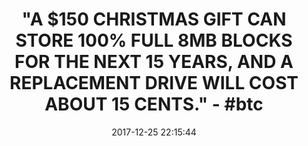---
title: >-
  "A $150 CHRISTMAS GIFT CAN STORE 100% FULL 8MB BLOCKS FOR THE NEXT 15 YEARS,
  AND A REPLACEMENT DRIVE WILL COST ABOUT 15 CENTS." - #btc
name: Seagate Expansion 8TB Desktop External Hard Drive USB 3.0 (STEB8000100)
date: '2017-12-25 22:15:44'
buy_now: >-
  https://www.amazon.com/Seagate-Expansion-Desktop-External-STEB8000100/dp/B01HAPGEIE?psc=1&SubscriptionId=AKIAIA5RBQIWQVTCUEUQ&tag=coldcutdeals-20&linkCode=xm2&camp=2025&creative=165953&creativeASIN=B01HAPGEIE
description_markdown: |+
  Seagate Expansion 8TB Desktop External Hard Drive USB 3.0 (STEB8000100)

    - Easy and simple to use - simply plug in the power adapter and USB cable

    - Fast file transfers with SuperSpeed USB 3.0

    - System Requirements : Windows 8, Windows 7 operating system. Compatible with USB 3.0 and USB 2.0

    - Drag and drop file saving for Windows, right out of the box.Dimensions (L x W x H):6.93 x 4.75 x 1.44" (176.00 x 120.60 x 36.60 mm)

    - Mac compatibility Requires reformatting. Reformatting the Drive will erase all content unless it is backed up to another Drive. Refer to application guide for guidance.

tweet_id_str: '945417802843918336'
price: $239.99
you_save: ''
asin: B01HAPGEIE
image: 'https://images-na.ssl-images-amazon.com/images/I/41mDnJ8-plL.jpg'

---